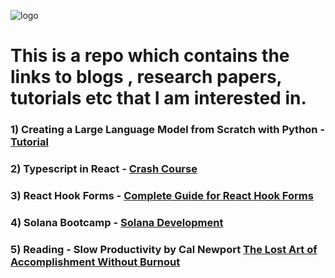 
![logo](https://github.com/vasanthgx/currently_learning/blob/main/images/logo.gif)

# This is a repo which contains the links to blogs , research papers, tutorials etc that I am interested in.

### 1) Creating a Large Language Model from Scratch with Python - [Tutorial](https://www.youtube.com/watch?v=UU1WVnMk4E8&t=18596s)

### 2) Typescript in React - [Crash Course ](https://youtu.be/TPACABQTHvM?si=9aUJtsHjsBTnDhRe) 

### 3) React Hook Forms - [Complete Guide for React Hook Forms](https://www.youtube.com/watch?v=RkXv4AXXC_4&list=PL03g4H_exuTppOgtY-45oWvN79rvJIKzf)

### 4) Solana Bootcamp - [Solana Development](https://youtu.be/0P8JeL3TURU?si=6LAezd6xM_ulX0qW) 

### 5) Reading - Slow Productivity by Cal Newport [ The Lost Art of Accomplishment Without Burnout ]( https://amzn.in/d/0CMbech ) 